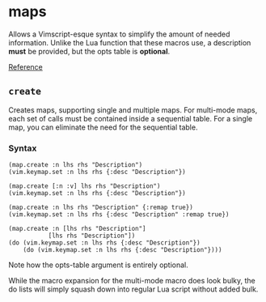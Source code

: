 # maps
Allows a Vimscript-esque syntax to simplify the amount of needed information. Unlike the Lua function that these macros use, a description **must** be provided, but the opts table is **optional**.

[Reference](../reference/fnl/nvim-anisole/macros/maps.md)

## `create`
Creates maps, supporting single and multiple maps. For multi-mode maps, each set of calls must be contained inside a sequential table. For a single map, you can eliminate the need for the sequential table.

### Syntax
```fennel
(map.create :n lhs rhs "Description")
(vim.keymap.set :n lhs rhs {:desc "Description"})

(map.create [:n :v] lhs rhs "Description")
(vim.keymap.set :n lhs rhs {:desc "Description"})

(map.create :n lhs rhs "Description" {:remap true})
(vim.keymap.set :n lhs rhs {:desc "Description" :remap true})

(map.create :n [lhs rhs "Description"]
           [lhs rhs "Description"])
(do (vim.keymap.set :n lhs rhs {:desc "Description"})
    (do (vim.keymap.set :n lhs rhs {:desc "Description"})))
```

Note how the opts-table argument is entirely optional.

While the macro expansion for the multi-mode macro does look bulky, the do lists will simply squash down into regular Lua script without added bulk.

